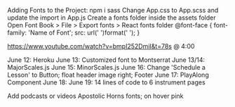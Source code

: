 Adding Fonts to the Project:
npm i sass
Change App.css to App.scss and update the import in App.js
Create a fonts folder inside the assets folder
Open Font Book > File > Export fonts > React fonts folder
@font-face {
  font-family: 'Name of Font';
  src: url('   ')format('   ');
}

https://www.youtube.com/watch?v=bmpI252DmiI&t=78s @ 4:00

June 12: Heroku
June 13: Customized font to Montserrat
June 13/14: MajorScales.js
June 15: MinorScales.js
June 16: Change 'Schedule a Lesson' to Button; 
         float header image right; 
         Footer
June 17: PlayAlong Component
June 18:
June 19: 14 lines of code to 6 instrument pages

Add podcasts or videos
Apostolic Horns fonts; on hover pink


